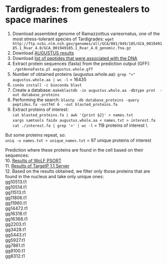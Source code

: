 # Tardigrades: from genestealers to space marines

1. Download assembled genome of Ramazzottius varieornatus, one of the most stress-tolerant species of Tardigrades: 
`wget http://ftp.ncbi.nlm.nih.gov/genomes/all/GCA/001/949/185/GCA_001949185.1_Rvar_4.0/GCA_001949185.1_Rvar_4.0_genomic.fna.gz`
2. Download [AUGUSTUS results](https://drive.google.com/file/d/1wBxf6cDgu22NbjAOgTe-8b3Zx60hNKY0/view?usp=drive_web)
3. Download [list of peptides that were associated with the DNA](https://disk.yandex.ru/d/xJqQMGX77Xueqg)
4. Extract protein sequences (fasta) from the prediction output (GFF): 
`./getAnnoFasta.pl augustus.whole.gff`
5. Number of obtained proteins (augustus.whole.aa): `grep ">" augustus.whole.aa | wc -l` = 16435
6. `conda install -c bioconda blast`
7. Create a database: `makeblastdb -in augustus.whole.aa -dbtype prot  -out database_proteins`
8. Performing the search: `blastp -db database_proteins -query peptides.fa -outfmt 6  -out blasted_proteins.fa`
9. Extract proteins of interest: \
`cat blasted_proteins.fa | awk '{print $2}' > names.txt` \
`xargs samtools faidx augustus.whole.aa < names.txt > interest.fa` \
`cat ./interest.fa | grep '>' | wc -l` = 118 proteins of interest \

But some proteins repeat, so: \
`uniq -u names.txt > unique_names.txt` = 97 unique proteins of interest

Prediction where these proteins are found in the cell based on their sequences: \
10. [Results of WoLF PSORT](https://wolfpsort.hgc.jp/results/aKC99f49e81a7e04690c90d3c2176bf8494.html) \
11. [Results of TargetP 1.1 Server](https://services.healthtech.dtu.dk/service.php?TargetP-2.0) \
12. Based on the results obtained, we filter only those proteins that are found in the nucleus and take only unique ones: \
gg10513.t1 \
gg10514.t1 \
gg11513.t1 \
gg11806.t1 \
gg11960.t1 \
gg14472.t1 \
gg16318.t1 \
gg16368.t1 \
gg2203.t1 \
gg3428.t1 \
gg5443.t1 \
gg5927.t1 \
gg7861.t1 \
gg8100.t1 \
gg8312.t1
